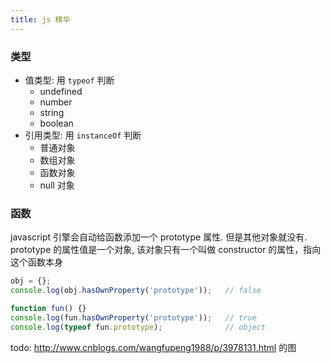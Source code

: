 ```yaml
---
title: js 精华
---
```


### 类型
* 值类型: 用 `typeof` 判断
  - undefined
  - number
  - string
  - boolean
* 引用类型: 用 `instanceOf` 判断
  - 普通对象
  - 数组对象
  - 函数对象
  - null 对象

### 函数
javascript 引擎会自动给函数添加一个 prototype 属性. 但是其他对象就没有.
prototype 的属性值是一个对象, 该对象只有一个叫做 constructor 的属性，指向这个函数本身
```js
obj = {};
console.log(obj.hasOwnProperty('prototype'));   // false

function fun() {}
console.log(fun.hasOwnProperty('prototype'));   // true
console.log(typeof fun.prototype);              // object
```
todo: http://www.cnblogs.com/wangfupeng1988/p/3978131.html  的图
